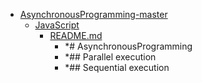 - <a href = "F:\Node_projects\Node_Way\Education\TSH_video\Timur_Video_Node.js\part_14\AsynchronousProgramming-master\cat.AsynchronousProgramming-master\dir.AsynchronousProgramming-master.md">AsynchronousProgramming-master</a>
    - <a href = "F:\Node_projects\Node_Way\Education\TSH_video\Timur_Video_Node.js\part_14\AsynchronousProgramming-master\JavaScript\cat.JavaScript\dir.JavaScript.md">JavaScript</a>
        - <a href = "F:\Node_projects\Node_Way\Education\TSH_video\Timur_Video_Node.js\part_14\AsynchronousProgramming-master\JavaScript\README.md">README.md</a>
            - *# AsynchronousProgramming
            - *## Parallel execution
            - *## Sequential execution
    
